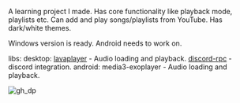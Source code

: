 A learning project I made. Has core functionality like playback mode, playlists etc.
Can add and play songs/playlists from YouTube.
Has dark/white themes.

Windows version is ready. Android needs to work on.

libs:
  desktop:
  [lavaplayer](https://github.com/lavalink-devs/lavaplayer) - Audio loading and playback.
  [discord-rpc](https://github.com/Vatuu/discord-rpc) - discord integration.
 android:
 media3-exoplayer - Audio loading and playback.

![gh_dp](https://github.com/Catomon/DenpaPlayer/assets/52209538/5a2f8128-e35d-427d-bb5c-bcb4ca80faff)
